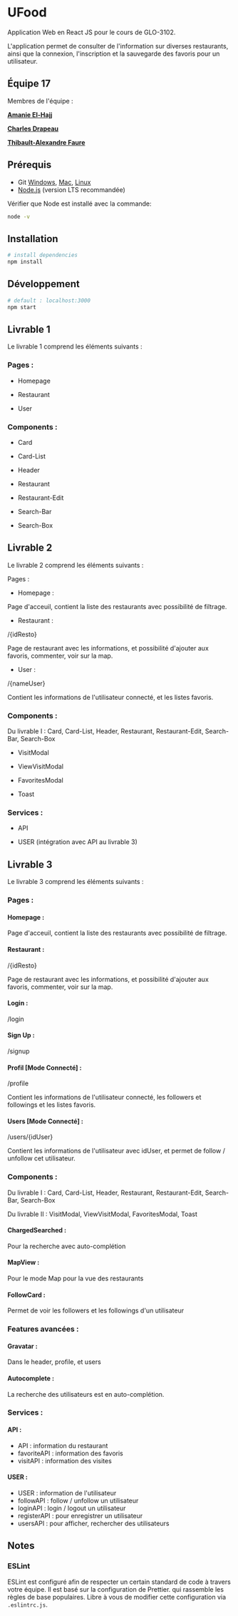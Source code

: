 # UFood

Application Web en React JS pour le cours de GLO-3102.

L'application permet de consulter de l'information sur diverses restaurants, ainsi que la connexion, l'inscription et la sauvegarde des favoris pour un utilisateur.

## Équipe 17

Membres de l'équipe :

[**Amanie El-Hajj**](github.com/aelhajj)

[**Charles Drapeau**](https://github.com/drapeaucharles)

[**Thibault-Alexandre Faure**](https://github.com/ImOverlord)

## Prérequis

- Git [Windows](http://www.git-scm.com/book/en/Getting-Started-Installing-Git#Installing-on-Windows), [Mac](http://www.git-scm.com/book/en/Getting-Started-Installing-Git#Installing-on-Mac), [Linux](http://www.git-scm.com/book/en/Getting-Started-Installing-Git#Installing-on-Linux)
- [Node.js](https://nodejs.org/en/) (version LTS recommandée)

Vérifier que Node est installé avec la commande:

```bash
node -v
```

## Installation

```bash
# install dependencies
npm install
```

## Développement

```bash
# default : localhost:3000
npm start
```

## Livrable 1

Le livrable 1 comprend les éléments suivants :

### Pages :

- Homepage

- Restaurant

- User

### Components :

- Card

- Card-List

- Header

- Restaurant

- Restaurant-Edit

- Search-Bar

- Search-Box

## Livrable 2

Le livrable 2 comprend les éléments suivants :

Pages :

- Homepage :

Page d'acceuil, contient la liste des restaurants avec possibilité de filtrage.

- Restaurant :

/{idResto}

Page de restaurant avec les informations, et possibilité d'ajouter aux favoris, commenter, voir sur la map.

- User :

/{nameUser}

Contient les informations de l'utilisateur connecté, et les listes favoris.

### Components :

Du livrable I : Card, Card-List, Header, Restaurant, Restaurant-Edit, Search-Bar, Search-Box

- VisitModal

- ViewVisitModal

- FavoritesModal

- Toast

### Services :

- API

- USER (intégration avec API au livrable 3)

## Livrable 3

Le livrable 3 comprend les éléments suivants :

### Pages :

#### Homepage :

Page d'acceuil, contient la liste des restaurants avec possibilité de filtrage.

#### Restaurant :

/{idResto}

Page de restaurant avec les informations, et possibilité d'ajouter aux favoris, commenter, voir sur la map.

#### Login :

/login

#### Sign Up :

/signup

#### Profil [Mode Connecté] :

/profile

Contient les informations de l'utilisateur connecté, les followers et followings et les listes favoris.

#### Users [Mode Connecté] :

/users/{idUser}

Contient les informations de l'utilisateur avec idUser, et permet de follow / unfollow cet utilisateur.

### Components :

Du livrable I : Card, Card-List, Header, Restaurant, Restaurant-Edit, Search-Bar, Search-Box

Du livrable II : VisitModal, ViewVisitModal, FavoritesModal, Toast

#### ChargedSearched :

Pour la recherche avec auto-complétion

#### MapView :

Pour le mode Map pour la vue des restaurants

#### FollowCard :

Permet de voir les followers et les followings d'un utilisateur

### Features avancées :

#### Gravatar :

Dans le header, profile, et users

#### Autocomplete :

La recherche des utilisateurs est en auto-complétion.

### Services :

#### API :

- API : information du restaurant
- favoriteAPI : information des favoris
- visitAPI : information des visites

#### USER :

- USER : information de l'utilisateur
- followAPI : follow / unfollow un utilisateur
- loginAPI : login / logout un utilisateur
- registerAPI : pour enregistrer un utilisateur
- usersAPI : pour afficher, rechercher des utilisateurs

## Notes

### ESLint

ESLint est configuré afin de respecter un certain standard de code à travers votre équipe. Il est basé sur la configuration de Prettier. qui rassemble les règles de base populaires. Libre à vous de modifier cette configuration via `.eslintrc.js`.
